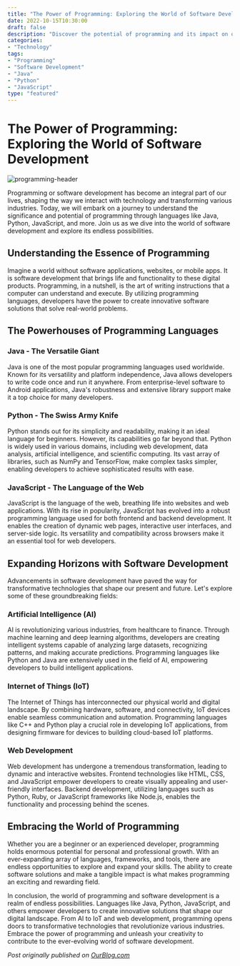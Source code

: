 ```yaml
---
title: "The Power of Programming: Exploring the World of Software Development"
date: 2022-10-15T10:30:00
draft: false
description: "Discover the potential of programming and its impact on our modern world."
categories:
- "Technology"
tags:
- "Programming"
- "Software Development"
- "Java"
- "Python"
- "JavaScript"
type: "featured"
---
```


# The Power of Programming: Exploring the World of Software Development

![programming-header](https://example.com/programming-header.jpg)

Programming or software development has become an integral part of our lives, shaping the way we interact with technology and transforming various industries. Today, we will embark on a journey to understand the significance and potential of programming through languages like Java, Python, JavaScript, and more. Join us as we dive into the world of software development and explore its endless possibilities.

## Understanding the Essence of Programming

Imagine a world without software applications, websites, or mobile apps. It is software development that brings life and functionality to these digital products. Programming, in a nutshell, is the art of writing instructions that a computer can understand and execute. By utilizing programming languages, developers have the power to create innovative software solutions that solve real-world problems.

## The Powerhouses of Programming Languages

### Java - The Versatile Giant

Java is one of the most popular programming languages used worldwide. Known for its versatility and platform independence, Java allows developers to write code once and run it anywhere. From enterprise-level software to Android applications, Java's robustness and extensive library support make it a top choice for many developers.

### Python - The Swiss Army Knife

Python stands out for its simplicity and readability, making it an ideal language for beginners. However, its capabilities go far beyond that. Python is widely used in various domains, including web development, data analysis, artificial intelligence, and scientific computing. Its vast array of libraries, such as NumPy and TensorFlow, make complex tasks simpler, enabling developers to achieve sophisticated results with ease.

### JavaScript - The Language of the Web

JavaScript is the language of the web, breathing life into websites and web applications. With its rise in popularity, JavaScript has evolved into a robust programming language used for both frontend and backend development. It enables the creation of dynamic web pages, interactive user interfaces, and server-side logic. Its versatility and compatibility across browsers make it an essential tool for web developers.

## Expanding Horizons with Software Development

Advancements in software development have paved the way for transformative technologies that shape our present and future. Let's explore some of these groundbreaking fields:

### Artificial Intelligence (AI)

AI is revolutionizing various industries, from healthcare to finance. Through machine learning and deep learning algorithms, developers are creating intelligent systems capable of analyzing large datasets, recognizing patterns, and making accurate predictions. Programming languages like Python and Java are extensively used in the field of AI, empowering developers to build intelligent applications.

### Internet of Things (IoT)

The Internet of Things has interconnected our physical world and digital landscape. By combining hardware, software, and connectivity, IoT devices enable seamless communication and automation. Programming languages like C++ and Python play a crucial role in developing IoT applications, from designing firmware for devices to building cloud-based IoT platforms.

### Web Development

Web development has undergone a tremendous transformation, leading to dynamic and interactive websites. Frontend technologies like HTML, CSS, and JavaScript empower developers to create visually appealing and user-friendly interfaces. Backend development, utilizing languages such as Python, Ruby, or JavaScript frameworks like Node.js, enables the functionality and processing behind the scenes.

## Embracing the World of Programming

Whether you are a beginner or an experienced developer, programming holds enormous potential for personal and professional growth. With an ever-expanding array of languages, frameworks, and tools, there are endless opportunities to explore and expand your skills. The ability to create software solutions and make a tangible impact is what makes programming an exciting and rewarding field.

In conclusion, the world of programming and software development is a realm of endless possibilities. Languages like Java, Python, JavaScript, and others empower developers to create innovative solutions that shape our digital landscape. From AI to IoT and web development, programming opens doors to transformative technologies that revolutionize various industries. Embrace the power of programming and unleash your creativity to contribute to the ever-evolving world of software development.

_Post originally published on [OurBlog.com](https://example.com)_
